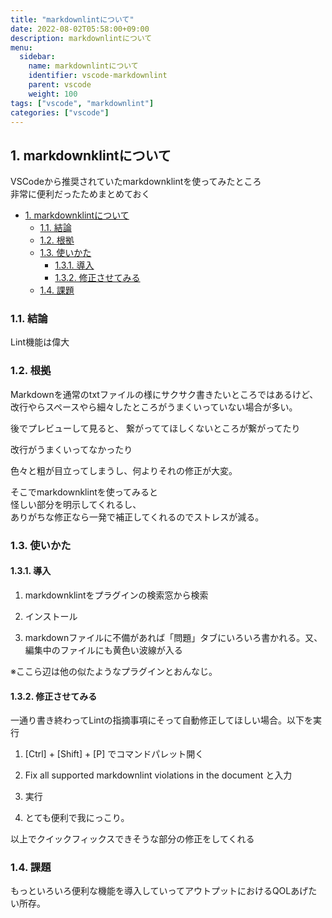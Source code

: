 ```yaml
---
title: "markdownlintについて"
date: 2022-08-02T05:58:00+09:00
description: markdownlintについて
menu:
  sidebar:
    name: markdownlintについて
    identifier: vscode-markdownlint
    parent: vscode
    weight: 100
tags: ["vscode", "markdownlint"]
categories: ["vscode"]
---
```


## 1. markdownklintについて

VSCodeから推奨されていたmarkdownklintを使ってみたところ  
非常に便利だったためまとめておく  

- [1. markdownklintについて](#1-markdownklintについて)
  - [1.1. 結論](#11-結論)
  - [1.2. 根拠](#12-根拠)
  - [1.3. 使いかた](#13-使いかた)
    - [1.3.1. 導入](#131-導入)
    - [1.3.2. 修正させてみる](#132-修正させてみる)
  - [1.4. 課題](#14-課題)

### 1.1. 結論

Lint機能は偉大  

### 1.2. 根拠  
  
Markdownを通常のtxtファイルの様にサクサク書きたいところではあるけど、  
改行やらスペースやら細々したところがうまくいっていない場合が多い。  

後でプレビューして見ると、
繋がっててほしくないところが繋がってたり  

改行がうまくいってなかったり  

色々と粗が目立ってしまうし、何よりそれの修正が大変。  

そこでmarkdownklintを使ってみると  
怪しい部分を明示してくれるし、  
ありがちな修正なら一発で補正してくれるのでストレスが減る。  

### 1.3. 使いかた

#### 1.3.1. 導入

1. markdownklintをプラグインの検索窓から検索  

2. インストール  

3. markdownファイルに不備があれば「問題」タブにいろいろ書かれる。又、編集中のファイルにも黄色い波線が入る  

※ここら辺は他の似たようなプラグインとおんなじ。

#### 1.3.2. 修正させてみる

一通り書き終わってLintの指摘事項にそって自動修正してほしい場合。以下を実行

1. [Ctrl] + [Shift] + [P] でコマンドパレット開く

2. Fix all supported markdownlint violations in the document と入力

3. 実行

4. とても便利で我にっこり。

以上でクイックフィックスできそうな部分の修正をしてくれる  

### 1.4. 課題

もっといろいろ便利な機能を導入していってアウトプットにおけるQOLあげたい所存。
